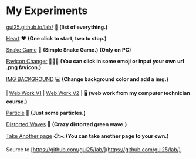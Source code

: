 # My Experiments 

[gui25.github.io/lab/](https://gui25.github.io/lab/) 🚀 **(list of everything.)**

[Heart](https://gui25.github.io/lab/heart/) ❤️ **(One click to start, two to stop.)**

[Snake Game](https://gui25.github.io/lab/sneakgame/) 🐍 **(Simple Snake Game.)**      **(Only on PC)**

[Favicon Changer](https://gui25.github.io/lab/faviconchanger/) 👨🏼‍💻 **(You can click in some emoji or input your own url .png favicon.)**

[IMG BACKGROUND](https://gui25.github.io/lab/imgbackground/) 💻 **(Change background color and add a img.)**

| [Web Work V1](https://gui25.github.io/lab/WebWork/) | [Web Work V2](https://gui25.github.io/lab/WebWorkv2/) |  🖥️ **(web work from my computer technician course.)** 

[Particle](https://gui25.github.io/lab/particle/) 🌌 **(Just some particles.)**

[Distorted Waves](https://gui25.github.io/lab/wave/) 🌊 **(Crazy distorted green wave.)**

[Take Another page](https://gui25.github.io/lab/takepage/) 📋✂️ **(You can take another page to your own.)**

Source to [https://github.com/gui25/lab/](https://github.com/gui25/lab/)
